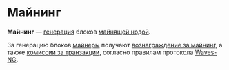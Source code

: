 # Майнинг

**Майнинг** — [генерация](/ru/blockchain/block/block-generation.md) блоков [майнящей нодой](/ru/blockchain/node/mining-node.md).

За генерацию блоков [майнеры](/ru/blockchain/mining/miner.md) получают [вознаграждение за майнинг](/ru/blockchain/mining/mining-reward.md), а также [комиссии за транзакции](/ru/blockchain/transaction/transaction-fee.md), согласно правилам протокола [Waves-NG](https://docs.wavesplatform.com/en/blockchain/waves-protocol/waves-ng-protocol.html).
